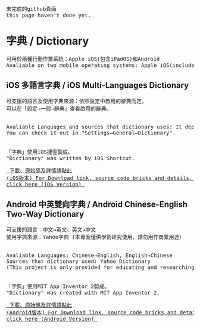 <pre>
未完成的github頁面
this page haven't done yet.
</pre>

<h1> 字典 / Dictionary </h1>
<pre>
可用於兩種行動作業系統：Apple iOS(包含iPadOS)和Android
Avaliable on two mobile operating systems: Apple iOS(included iPadOS) and Android
</pre>

<h2>iOS 多語言字典 / iOS Multi-Languages Dictionary</h2>
<pre>
可支援的語言及使用字典來源：依照設定中啟用的辭典而定。
可以在「設定→一般→辭典」查看啟用的辭典。
<br>
Avaliable Languages and sources that dictionary uses: It depends on "dictionaries" enabled in your iOS Setting.
You can check it out in "Settings→General→Dictionary".
<br>
「字典」使用iOS捷徑製成。
"Dictionary" was written by iOS Shortcut.
</pre>

<a href="https://github.com/"><pre>
下載、原始碼及詳情請點此 (iOS版本)
For Download link, source code bricks and details, please click here (iOS Version)
</pre></a>




<h2>Android 中英雙向字典 / Android Chinese-English Two-Way Dictionary</h2>
<pre>
可支援的語言：中文→英文、英文→中文
使用字典來源：Yahoo字典 (本專案僅供學術研究使用，請勿用作商業用途）
<br>
Avaliable Languages: Chinese→English, English→Chinese
Sources that dictionary used: Yahoo Dictionary
(This project is only provided for educating and researching purposes, don't use it on commercial puspose)
<br>
「字典」使用MIT App Inventor 2製成。
"Dictionary" was created with MIT App Inventor 2.
</pre>

<a href="https://github.com/"><pre>
下載、原始碼及詳情請點此 (Android版本)
For Download link, source code bricks and details, please click here (Android Version)
</pre></a>


